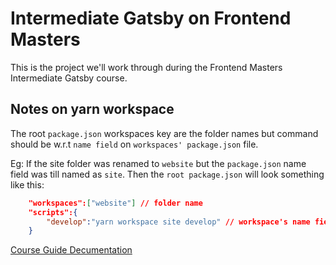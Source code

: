 # Intermediate Gatsby on Frontend Masters

This is the project we'll work through during the Frontend Masters Intermediate Gatsby course.

## Notes on yarn workspace

The root `package.json` workspaces key are the folder names but command should be w.r.t `name field` on `workspaces' package.json` file.

Eg: If the site folder was renamed to `website` but the `package.json` name field was till named as `site`. Then the `root package.json` will look something like this:

```json
	"workspaces":["website"] // folder name
	"scripts":{
		"develop":"yarn workspace site develop" // workspace's name field on package.json
	}
```

[Course Guide Decumentation](https://frontendmasters.learnwithjason.dev/intermediate-gatsby/)
